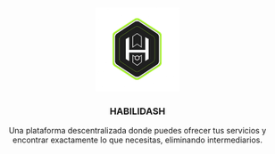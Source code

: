 
<a name="readme-top"></a>

<!-- PROJECT LOGO -->
<br />
<div align="center">
  <a href="https://beacons.ai/habilidash">
    <img src="images/Logosinfondo.png" alt="Logo" width="150" height="150">
  </a>
  <br>
  

  <h3 align="center">HABILIDASH</h3>

  <p align="center">
    Una plataforma descentralizada donde puedes ofrecer tus servicios y encontrar exactamente lo que necesitas, eliminando intermediarios.
    <!-- <br />
    <br />
    <br />
    <br />
    
  <!-- </p>
</div> --> 



<!-- TABLE OF CONTENTS -->
<!-- <details>
  <ol>
    <li>
      <a href="">Acerca del proyecto</a>
      <ul>
        <li><a href="https://github.com/othneildrew/Best-README-Template">
    <img src="images/Logosinfondo.png" alt="Logo" width="80" height="80">
  </a></li>
      </ul>
    </li>
    <li>
      <a href="#getting-started">Getting Started</a>
      <ul>
        <li><a href="#prerequisites">Prerequisites</a></li>
        <li><a href="#installation">Installation</a></li>
      </ul>
    </li>
    <li><a href="#usage">Usage</a></li>
    <li><a href="#roadmap">Roadmap</a></li>
    <li><a href="#contributing">Contributing</a></li>
    <li><a href="#license">License</a></li>
    <li><a href="#contact">Contact</a></li>
    <li><a href="#acknowledgments">Acknowledgments</a></li>
  </ol>
</details> -->


<!-- <p align="right">(<a href="#readme-top">back to top</a>)</p> -->



<!-- ### Trabajamos con

Aca mostramos los lenguajes y los protocolos que utilizamos en el proyecto. 

 [![React][React.js]][React-url] -->

<!-- 
<p align="right">(<a href="#readme-top">back to top</a>)</p> -->



<!-- GETTING STARTED -->





